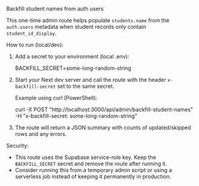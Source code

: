 Backfill student names from auth users

This one-time admin route helps populate `students.name` from the `auth.users` metadata when student records only contain `student_id_display`.

How to run (local/dev):

1. Add a secret to your environment (local .env):

   BACKFILL_SECRET=some-long-random-string

2. Start your Next dev server and call the route with the header `x-backfill-secret` set to the same secret.

   Example using curl (PowerShell):

   curl -X POST "http://localhost:3000/api/admin/backfill-student-names" -H "x-backfill-secret: some-long-random-string"

3. The route will return a JSON summary with counts of updated/skipped rows and any errors.

Security:
- This route uses the Supabase service-role key. Keep the `BACKFILL_SECRET` secret and remove the route after running it.
- Consider running this from a temporary admin script or using a serverless job instead of keeping it permanently in production.
